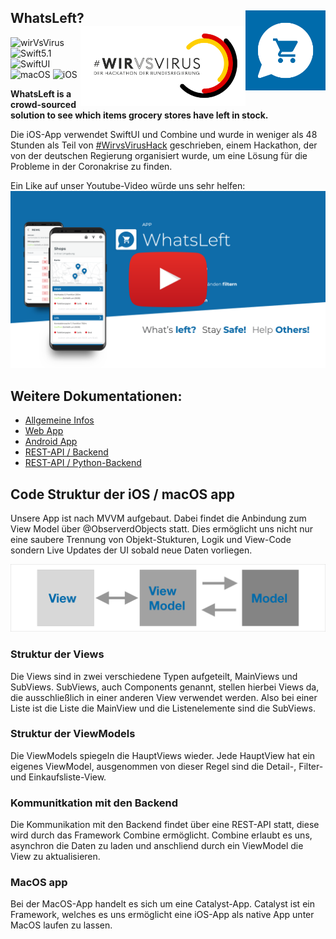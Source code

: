 <h2> WhatsLeft?
  <img src="./img/WhatsleftLogo.svg" align="right" width="128" height="128" />
  <img src="./img/wirvsviruslogo.png" align="right" width="264" height="128" />
</h2>

![wirVsVirus](https://img.shields.io/badge/hackathon-%23WirVsVirus-yellowgreen.svg?style=flat)
![Swift5.1](https://img.shields.io/badge/swift-5.1-blue.svg?style=flat)
![SwiftUI](https://img.shields.io/badge/ui-swiftui-blue.svg?style=flat)
![macOS](https://img.shields.io/badge/os-macOS-green.svg?style=flat)
![iOS](https://img.shields.io/badge/os-iOS-green.svg?style=flat)

**WhatsLeft is a crowd-sourced solution to see which items grocery stores have left in stock.**

Die iOS-App verwendet SwiftUI und Combine und wurde in weniger als 48 Stunden als Teil von [#WirvsVirusHack](https://wirvsvirushackathon.org) geschrieben, einem Hackathon, der von der deutschen Regierung organisiert wurde, um eine Lösung für die Probleme in der Coronakrise zu finden.

Ein Like auf unser Youtube-Video würde uns sehr helfen:
[![Youtube-Video](./img/video.png)](https://www.youtube.com/watch?v=2uvcPGzixnA&feature=emb_title)

## Weitere Dokumentationen: 

- [Allgemeine Infos](https://devpost.com/software/17_stock_tracking_crowd)
- [Web App](https://github.com/WVV-Crowd-Sourced-Stock-Tracking/Web) 
- [Android App](https://github.com/WVV-Crowd-Sourced-Stock-Tracking/Android-App)
- [REST-API / Backend](https://github.com/WVV-Crowd-Sourced-Stock-Tracking/Backend)
- [REST-API / Python-Backend](https://github.com/WVV-Crowd-Sourced-Stock-Tracking/Backend-python)

## Code Struktur der iOS / macOS app

Unsere App ist nach MVVM aufgebaut. Dabei findet die Anbindung zum View Model über @ObserverdObjects statt. Dies ermöglicht uns nicht nur eine saubere Trennung von Objekt-Stukturen, Logik und View-Code sondern Live Updates der UI sobald neue Daten vorliegen. 

![MVVM](./img/MVVM.png)

### Struktur der Views

Die Views sind in zwei verschiedene Typen aufgeteilt, MainViews und SubViews. 
SubViews, auch Components genannt, stellen hierbei Views da, die ausschließlich in einer anderen View verwendet werden. Also bei einer Liste ist die Liste die MainView und die Listenelemente sind die SubViews.

### Struktur der ViewModels

Die ViewModels spiegeln die HauptViews wieder. Jede HauptView hat ein eigenes ViewModel, ausgenommen von dieser Regel sind die Detail-, Filter- und Einkaufsliste-View.

### Kommunitkation mit den Backend

Die Kommunikation mit den Backend findet über eine REST-API statt, diese wird durch das Framework Combine ermöglicht. Combine erlaubt es uns, asynchron die Daten zu laden und anschliend durch ein ViewModel die View zu aktualisieren. 

### MacOS app

Bei der MacOS-App handelt es sich um eine Catalyst-App. Catalyst ist ein Framework, welches es uns ermöglicht eine iOS-App als native App unter MacOS laufen zu lassen. 
